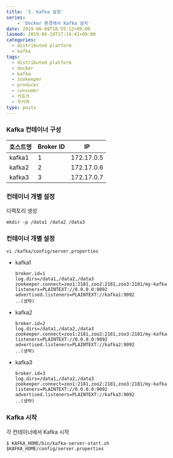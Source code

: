 ```yaml
---
title: '3. Kafka 설정'
series: 
    - 'Docker 환경에서 Kafka 설치'
date: 2019-06-09T18:55:12+09:00
lasmod: 2019-06-16T17:14:41+09:00
categories:
  - distributed platform
  - kafka
tags:
  - distributed platform
  - docker
  - kafka
  - zookeeper
  - producer
  - consumer
  - 카프카
  - 주키퍼
type: posts
---
```


### Kafka 컨테이너 구성

|호스트명 |Broker ID |IP|
|---|---|---|
|kafka1| 1 |172.17.0.5|
|kafka2| 2 |172.17.0.6|
|kafka3| 3 |172.17.0.7|

### 컨테이너 개별 설정

디렉토리 생성

    mkdir -p /data1 /data2 /data3

### 컨테이너 개별 설정    

    vi /kafka/config/server.properties

* kafka1

    ```
    broker.id=1
    log.dirs=/data1,/data2,/data3
    zookeeper.connect=zoo1:2181,zoo2:2181,zoo3:2181/my-kafka
    listeners=PLAINTEXT://0.0.0.0:9092
    advertised.listeners=PLAINTEXT://kafka1:9092
    ..(생략)
    ```
    
* kafka2

    ```
    broker.id=2
    log.dirs=/data1,/data2,/data3
    zookeeper.connect=zoo1:2181,zoo2:2181,zoo3:2181/my-kafka
    listeners=PLAINTEXT://0.0.0.0:9092
    advertised.listeners=PLAINTEXT://kafka2:9092
    ..(생략)
    ```

* kafka3

    ```
    broker.id=3
    log.dirs=/data1,/data2,/data3
    zookeeper.connect=zoo1:2181,zoo2:2181,zoo3:2181/my-kafka
    listeners=PLAINTEXT://0.0.0.0:9092
    advertised.listeners=PLAINTEXT://kafka3:9092    
    ..(생략)
    ```

### Kafka 시작

각 컨테이너에서 Kafka 시작

    $ KAFKA_HOME/bin/kafka-server-start.sh $KAFKA_HOME/config/server.properties
